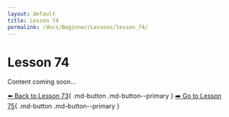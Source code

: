 ```yaml
---
layout: default
title: Lesson 74
permalink: /docs/Beginner/Lessons/lesson_74/
---
```


# Lesson 74

Content coming soon...

[⬅️ Back to Lesson 73](lesson_73.md){ .md-button .md-button--primary }  [➡️ Go to Lesson 75](lesson_75.md){ .md-button .md-button--primary }

